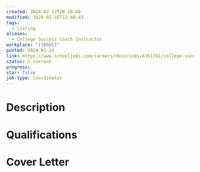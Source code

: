 ```yaml
---
created: 2024-02-12T20:28:46
modified: 2024-02-16T12:48:43
tags:
  - listing
aliases:
  - College Success Coach Instructor
workplace: "[[DSU]]"
posted: 2024-01-24
link: https://www.schooljobs.com/careers/desu/jobs/4361761/college-success-coach-instructor?sort=PostingDate%7CDescending&pagetype=jobOpportunitiesJobs
status: 2_current
progress: 
star: false
job-type: Coordinator
---
```

# Description

# Qualifications

# Cover Letter

